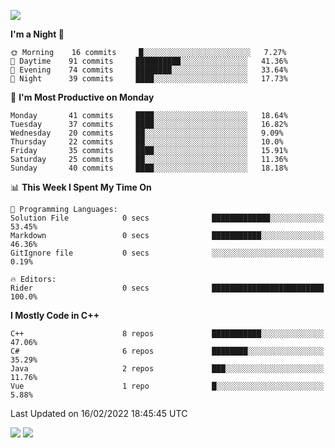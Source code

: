 ![](https://komarev.com/ghpvc/?username=lilpidgey&color=red)
<!--START_SECTION:waka-->
**I'm a Night 🦉** 

```text
🌞 Morning    16 commits     █░░░░░░░░░░░░░░░░░░░░░░░░   7.27% 
🌆 Daytime    91 commits     ██████████░░░░░░░░░░░░░░░   41.36% 
🌃 Evening    74 commits     ████████░░░░░░░░░░░░░░░░░   33.64% 
🌙 Night      39 commits     ████░░░░░░░░░░░░░░░░░░░░░   17.73%

```
📅 **I'm Most Productive on Monday** 

```text
Monday       41 commits     ████░░░░░░░░░░░░░░░░░░░░░   18.64% 
Tuesday      37 commits     ████░░░░░░░░░░░░░░░░░░░░░   16.82% 
Wednesday    20 commits     ██░░░░░░░░░░░░░░░░░░░░░░░   9.09% 
Thursday     22 commits     ██░░░░░░░░░░░░░░░░░░░░░░░   10.0% 
Friday       35 commits     ████░░░░░░░░░░░░░░░░░░░░░   15.91% 
Saturday     25 commits     ██░░░░░░░░░░░░░░░░░░░░░░░   11.36% 
Sunday       40 commits     ████░░░░░░░░░░░░░░░░░░░░░   18.18%

```


📊 **This Week I Spent My Time On** 

```text
💬 Programming Languages: 
Solution File            0 secs              █████████████░░░░░░░░░░░░   53.45% 
Markdown                 0 secs              ███████████░░░░░░░░░░░░░░   46.36% 
GitIgnore file           0 secs              ░░░░░░░░░░░░░░░░░░░░░░░░░   0.19%

🔥 Editors: 
Rider                    0 secs              █████████████████████████   100.0%

```

**I Mostly Code in C++** 

```text
C++                      8 repos             ███████████░░░░░░░░░░░░░░   47.06% 
C#                       6 repos             ████████░░░░░░░░░░░░░░░░░   35.29% 
Java                     2 repos             ███░░░░░░░░░░░░░░░░░░░░░░   11.76% 
Vue                      1 repo              █░░░░░░░░░░░░░░░░░░░░░░░░   5.88%

```



 Last Updated on 16/02/2022 18:45:45 UTC
<!--END_SECTION:waka-->
![](https://hit.yhype.me/github/profile?user_id=42968544)
![](https://komarev.com/ghpvc/?lilpidgey)
